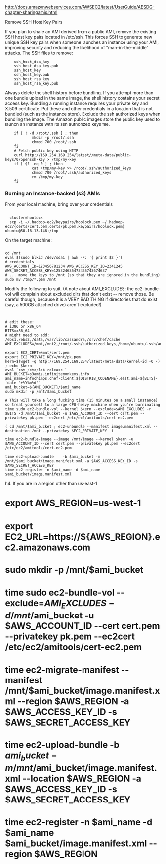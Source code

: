 
http://docs.amazonwebservices.com/AWSEC2/latest/UserGuide/AESDG-chapter-sharingamis.html

Remove SSH Host Key Pairs

If you plan to share an AMI derived from a public AMI, remove the existing SSH host key pairs located in /etc/ssh. This forces SSH to generate new unique SSH key pairs when someone launches an instance using your AMI, improving security and reducing the likelihood of "man-in-the-middle" attacks.
The SSH files to remove:

        ssh_host_dsa_key
        ssh_host_dsa_key.pub
        ssh_host_key
        ssh_host_key.pub
        ssh_host_rsa_key
        ssh_host_rsa_key.pub

Always delete the shell history before bundling. If you attempt more than one bundle upload in the same image, the shell history contains your secret access key.
Bundling a running instance requires your private key and X.509 certificate. Put these and other credentials in a location that is not bundled (such as the instance store).
Exclude the ssh authorized keys when bundling the image. The Amazon public images store the public key used to launch an instance with its ssh authorized keys file.

        if [ ! -d /root/.ssh ] ; then
                mkdir -p /root/.ssh
                chmod 700 /root/.ssh
        fi
        # Fetch public key using HTTP
        curl http://169.254.169.254/latest//meta-data/public-keys/0/openssh-key > /tmp/my-key
        if [ $? -eq 0 ] ; then
                cat /tmp/my-key >> /root/.ssh/authorized_keys
                chmod 700 /root/.ssh/authorized_keys
                rm /tmp/my-key
        fi

### Burning an Instance-backed (s3) AMIs

From your local machine, bring over your credentials

<pre><code>
  cluster=hoolock
  scp -i ~/.hadoop-ec2/keypairs/hoolock.pem ~/.hadoop-ec2/{certs/cert.pem,certs/pk.pem,keypairs/hoolock.pem} ubuntu@50.16.13.146:/tmp
</code></pre>

On the target machine:

<pre><code>
cd /mnt
eval $(sudo blkid /dev/sda1 | awk -F: '{ print $2 }') 
# credentials
AWS_ACCOUNT_ID=123456781234 AWS_ACCESS_KEY_ID=2341245 AWS_SECRET_ACCESS_KEY=125324635473465743674637
# ... move the keys to /mnt (so that they are ignored in the bundling)
sudo mv /tmp/*.pem /mnt
</code></pre>
  
Modify the following to suit. (A note about AMI_EXCLUDES: the ec2-bundle-vol
will complain about excluded dirs that don't exist -- remove those. Be careful
though, because it is a VERY BAD THING if directories that do exist (say, a
500GB attached drive) aren't excluded!)

<pre><code>

# edit these:
# i386 or x86_64
BITS=x86_64
# might need to add: /ebs1,/ebs2,/data,/var/lib/cassandra,/srv/chef/cache
AMI_EXCLUDES=/mnt,/mnt2,/root/.ssh/authorized_keys,/home/ubuntu/.ssh/authorized_keys

export EC2_CERT=/mnt/cert.pem
export EC2_PRIVATE_KEY=/mnt/pk.pem
kern=$(wget -q http://169.254.169.254/latest/meta-data/kernel-id -O -) ; echo $kern
eval `cat /etc/lsb-release `
AMI_BUCKET=s3amis.infinitemonkeys.info
ami_name=infochimps.chef-client.${DISTRIB_CODENAME}.east.ami-${BITS}-`date "+%Y%m%d"`
ami_bucket=${AMI_BUCKET}/$ami_name
sudo mkdir -p /mnt/$ami_bucket

# This will take a long fucking time (15 minutes on a small instance) so treat yourself to a large CPU-heavy machine when you're burninating
time sudo ec2-bundle-vol --kernel $kern --exclude=$AMI_EXCLUDES -r $BITS -d /mnt/$ami_bucket -u $AWS_ACCOUNT_ID --cert cert.pem --privatekey pk.pem --ec2cert /etc/ec2/amitools/cert-ec2.pem

( cd /mnt/$ami_bucket ; ec2-unbundle --manifest image.manifest.xml --destination /mnt --privatekey $EC2_PRIVATE_KEY  )

time ec2-bundle-image --image /mnt/image --kernel $kern -u $AWS_ACCOUNT_ID --cert cert.pem --privatekey pk.pem --ec2cert /etc/ec2/amitools/cert-ec2.pem

time ec2-upload-bundle    -b $ami_bucket -m /mnt/$ami_bucket/image.manifest.xml -a $AWS_ACCESS_KEY_ID -s $AWS_SECRET_ACCESS_KEY
time ec2-register -n $ami_name -d $ami_name $ami_bucket/image.manifest.xml
</code></pre>

h4. If you are in a region other than us-east-1

# export AWS_REGION=us-west-1 
# export EC2_URL=https://${AWS_REGION}.ec2.amazonaws.com
# sudo mkdir -p /mnt/$ami_bucket
# time sudo ec2-bundle-vol --exclude=$AMI_EXCLUDES -d /mnt/$ami_bucket -u $AWS_ACCOUNT_ID --cert cert.pem --privatekey pk.pem --ec2cert /etc/ec2/amitools/cert-ec2.pem
# time ec2-migrate-manifest      --manifest /mnt/$ami_bucket/image.manifest.xml   --region   $AWS_REGION -a $AWS_ACCESS_KEY_ID -s $AWS_SECRET_ACCESS_KEY 
# time ec2-upload-bundle    -b $ami_bucket -m /mnt/$ami_bucket/image.manifest.xml --location $AWS_REGION -a $AWS_ACCESS_KEY_ID -s $AWS_SECRET_ACCESS_KEY
# time ec2-register -n $ami_name -d $ami_name $ami_bucket/image.manifest.xml      --region $AWS_REGION

